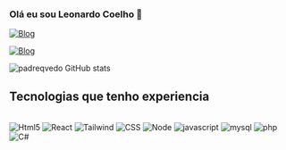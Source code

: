 ### Olá eu sou Leonardo Coelho 👋

[![Blog](https://img.shields.io/badge/LinkedIn-0077B5?style=for-the-badge&logo=linkedin&logoColor=white)](https://www.linkedin.com/in/leonardo-coelho-fehr-9a19902b9/)

[![Blog](https://img.shields.io/badge/Instagram-E4405F?style=for-the-badge&logo=instagram&logoColor=white)]([https://www.linkedin.com/in/leonardo-coelho-fehr-9a19902b9/](https://www.instagram.com/leon4rdo_fehr/))

![padreqvedo GitHub stats](https://github-readme-stats.vercel.app/api?username=padreqvedo&show_icons=true&theme=radical)


## Tecnologias que tenho experiencia 

<div style="display: inline_block"><br/>
  <img alin="center" alt="Html5" src="https://img.shields.io/badge/HTML5-E34F26?style=for-the-badge&logo=html5&logoColor=white">
  <img alin="center" alt="React" src="https://img.shields.io/badge/React-20232A?style=for-the-badge&logo=react&logoColor=61DAFB">
    <img alin="center" alt="Tailwind" src="https://img.shields.io/badge/Tailwind_CSS-38B2AC?style=for-the-badge&logo=tailwind-css&logoColor=white">
  <img alin="center" alt="CSS" src="https://img.shields.io/badge/CSS-239120?&style=for-the-badge&logo=css3&logoColor=white">
   <img alin="center" alt="Node" src="https://img.shields.io/badge/Node.js-43853D?style=for-the-badge&logo=node.js&logoColor=white">
   <img alin="center" alt="javascript" src="https://img.shields.io/badge/JavaScript-323330?style=for-the-badge&logo=javascript&logoColor=F7DF1E">
<img alin="center" alt="mysql" src="https://img.shields.io/badge/MySQL-00000F?style=for-the-badge&logo=mysql&logoColor=white">
  <img alin="center" alt="php" src="https://img.shields.io/badge/PHP-777BB4?style=for-the-badge&logo=php&logoColor=white">
    <img alin="center" alt="C#" src="https://img.shields.io/badge/C%23-239120?style=for-the-badge&logo=c-sharp&logoColor=white">

</div>
